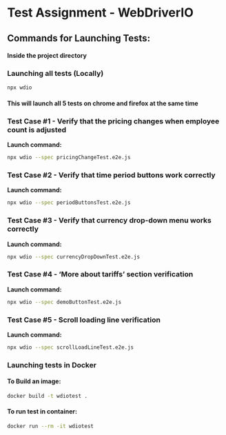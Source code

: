 # Test Assignment - WebDriverIO

## Commands for Launching Tests:
#### Inside the project directory

### Launching all tests (Locally)
```bash
npx wdio
```
#### This will launch all 5 tests on chrome and firefox at the same time

### Test Case #1 - Verify that the pricing changes when employee count is adjusted
**Launch command:**
```bash
npx wdio --spec pricingChangeTest.e2e.js
```

### Test Case #2 - Verify that time period buttons work correctly
**Launch command:**
```bash
npx wdio --spec periodButtonsTest.e2e.js
```

### Test Case #3 - Verify that currency drop-down menu works correctly
**Launch command:**
```bash
npx wdio --spec currencyDropDownTest.e2e.js
```

### Test Case #4 - ‘More about tariffs’ section verification
**Launch command:**
```bash
npx wdio --spec demoButtonTest.e2e.js
```

### Test Case #5 - Scroll loading line verification
**Launch command:**
```bash
npx wdio --spec scrollLoadLineTest.e2e.js
```

### Launching tests in Docker
#### To Build an image:
```bash
docker build -t wdiotest .
```
#### To run test in container:
```bash
docker run --rm -it wdiotest
```
